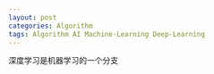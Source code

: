 ```yaml
---
layout: post
categories: Algorithm
tags: Algorithm AI Machine-Learning Deep-Learning
---
```


深度学习是机器学习的一个分支